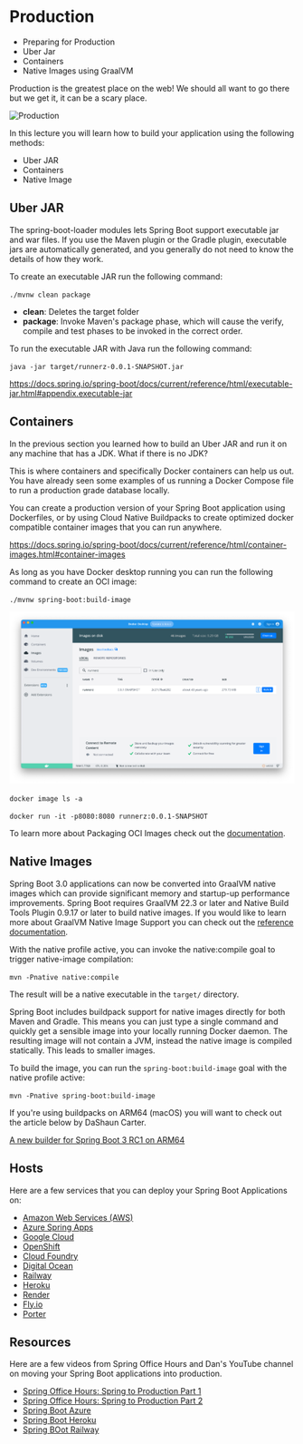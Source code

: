# Production

  - Preparing for Production
  - Uber Jar
  - Containers
  - Native Images using GraalVM

Production is the greatest place on the web! We should all want to go there but we get it, it can be a scary place.

![Production](./images/production.png)

In this lecture you will learn how to build your application using the following methods:

- Uber JAR
- Containers
- Native Image

## Uber JAR

The spring-boot-loader modules lets Spring Boot support executable jar and war files. If you use the Maven plugin or the Gradle plugin, executable jars are automatically generated, and you generally do not need to know the details of how they work.

To create an executable JAR run the following command:

`./mvnw clean package`

- **clean**: Deletes the target folder
- **package**: Invoke Maven's package phase, which will cause the verify, compile and test phases to be invoked in the correct order.

To run the executable JAR with Java run the following command:

`java -jar target/runnerz-0.0.1-SNAPSHOT.jar`

https://docs.spring.io/spring-boot/docs/current/reference/html/executable-jar.html#appendix.executable-jar

## Containers

In the previous section you learned how to build an Uber JAR and run it on any machine that has a JDK. What if there is no JDK?

This is where containers and specifically Docker containers can help us out. You have already seen some examples of us
running a Docker Compose file to run a production grade database locally.

You can create a production version of your Spring Boot application using Dockerfiles, or by using Cloud Native Buildpacks to create optimized docker compatible container images that you can run anywhere.

https://docs.spring.io/spring-boot/docs/current/reference/html/container-images.html#container-images

As long as you have Docker desktop running you can run the following command to create an OCI image:

`./mvnw spring-boot:build-image`

![Docker Runnerz](./images/docker_runnerz.png)

`docker image ls -a`

`docker run -it -p8080:8080 runnerz:0.0.1-SNAPSHOT`

To learn more about Packaging OCI Images check out the [documentation](https://docs.spring.io/spring-boot/docs/3.0.1/maven-plugin/reference/htmlsingle/#build-image).

## Native Images

Spring Boot 3.0 applications can now be converted into GraalVM native images which can provide significant memory and startup-up performance improvements. Spring Boot requires GraalVM 22.3 or later and Native Build Tools Plugin 0.9.17 or later to build native images. If you would like to learn more about GraalVM Native Image Support you can check out the [reference documentation](https://docs.spring.io/spring-boot/docs/3.0.0/reference/html/native-image.html#native-image).

With the native profile active, you can invoke the native:compile goal to trigger native-image compilation:

`mvn -Pnative native:compile`

The result will be a native executable in the `target/` directory.

Spring Boot includes buildpack support for native images directly for both Maven and Gradle. This means you can just type a single command and quickly get a sensible image into your locally running Docker daemon. The resulting image will not contain a JVM, instead the native image is compiled statically. This leads to smaller images.

To build the image, you can run the `spring-boot:build-image` goal with the native profile active:

`mvn -Pnative spring-boot:build-image`

If you're using buildpacks on ARM64 (macOS) you will want to check out the article below by DaShaun Carter.

[A new builder for Spring Boot 3 RC1 on ARM64](https://dashaun.com/posts/paketo-aarch64-builder-spring-boot-3-rc1/)

## Hosts

Here are a few services that you can deploy your Spring Boot Applications on:

- [Amazon Web Services (AWS)](https://aws.amazon.com/)
- [Azure Spring Apps](https://azure.microsoft.com/en-us/products/spring-apps)
- [Google Cloud](https://cloud.google.com/)
- [OpenShift](https://www.redhat.com/en/technologies/cloud-computing/openshift)
- [Cloud Foundry](https://www.cloudfoundry.org/)
- [Digital Ocean](https://www.digitalocean.com/)
- [Railway](https://railway.app/)
- [Heroku](https://www.heroku.com/)
- [Render](https://render.com/)
- [Fly.io](https://fly.io/)
- [Porter](https://porter.run/)

## Resources

Here are a few videos from Spring Office Hours and Dan's YouTube channel on moving your Spring Boot applications into production.

- [Spring Office Hours: Spring to Production Part 1](https://tanzu.vmware.com/developer/tv/spring-office-hours/0015/)
- [Spring Office Hours: Spring to Production Part 2](https://tanzu.vmware.com/developer/tv/spring-office-hours/0016/)
- [Spring Boot Azure](https://youtu.be/53T_R3xAPTg)
- [Spring Boot Heroku](https://youtu.be/lGtTOLKuvqs)
- [Spring BOot Railway](https://youtu.be/5sVxvF47dcU)
